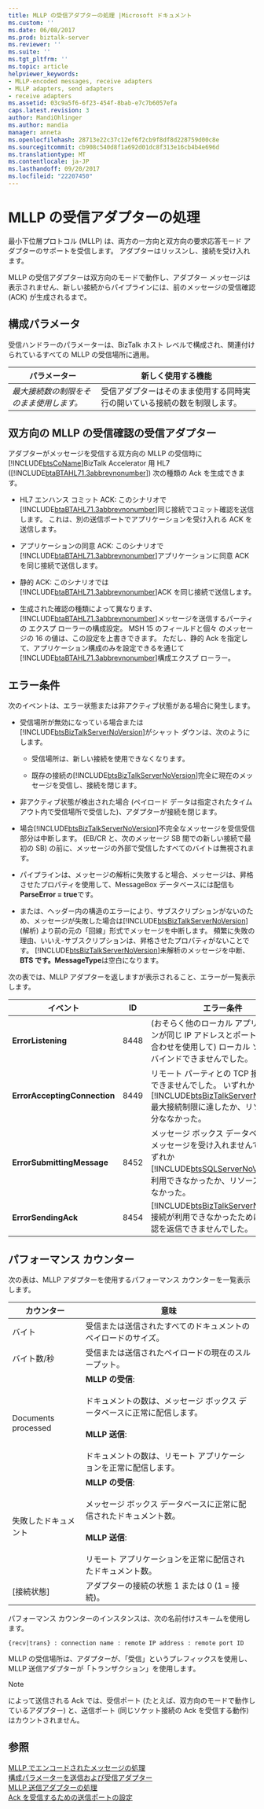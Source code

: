 ```yaml
---
title: MLLP の受信アダプターの処理 |Microsoft ドキュメント
ms.custom: ''
ms.date: 06/08/2017
ms.prod: biztalk-server
ms.reviewer: ''
ms.suite: ''
ms.tgt_pltfrm: ''
ms.topic: article
helpviewer_keywords:
- MLLP-encoded messages, receive adapters
- MLLP adapters, send adapters
- receive adapters
ms.assetid: 03c9a5f6-6f23-454f-8bab-e7c7b6057efa
caps.latest.revision: 3
author: MandiOhlinger
ms.author: mandia
manager: anneta
ms.openlocfilehash: 28713e22c37c12ef6f2cb9f8df8d228759d00c8e
ms.sourcegitcommit: cb908c540d8f1a692d01dc8f313e16cb4b4e696d
ms.translationtype: MT
ms.contentlocale: ja-JP
ms.lasthandoff: 09/20/2017
ms.locfileid: "22207450"
---
```

# <a name="mllp-receive-adapter-processing"></a>MLLP の受信アダプターの処理
最小下位層プロトコル (MLLP) は、両方の一方向と双方向の要求応答モード アダプターのサポートを受信します。 アダプターはリッスンし、接続を受け入れます。  
  
 MLLP の受信アダプターは双方向のモードで動作し、アダプター メッセージは表示されません、新しい接続からパイプラインには、前のメッセージの受信確認 (ACK) が生成されるまで。  
  
## <a name="configuration-parameters"></a>構成パラメータ  
 受信ハンドラーのパラメーターは、BizTalk ホスト レベルで構成され、関連付けられているすべての MLLP の受信場所に適用。  
  
|パラメーター|新しく使用する機能|  
|---------------|---------|  
|*最大接続数の制限をそのまま使用します。*|受信アダプターはそのまま使用する同時実行の開いている接続の数を制限します。|  
  
## <a name="acknowledgments-with-the-two-way-mllp-receive-adapter"></a>双方向の MLLP の受信確認の受信アダプター  
 アダプターがメッセージを受信する双方向の MLLP の受信時に[!INCLUDE[btsCoName](../../includes/btsconame-md.md)]BizTalk Accelerator 用 HL7 ([!INCLUDE[btaBTAHL71.3abbrevnonumber](../../includes/btabtahl71-3abbrevnonumber-md.md)]) 次の種類の Ack を生成できます。  
  
-   HL7 エンハンス コミット ACK: このシナリオで[!INCLUDE[btaBTAHL71.3abbrevnonumber](../../includes/btabtahl71-3abbrevnonumber-md.md)]同じ接続でコミット確認を送信します。 これは、別の送信ポートでアプリケーションを受け入れる ACK を送信します。  
  
-   アプリケーションの同意 ACK: このシナリオで[!INCLUDE[btaBTAHL71.3abbrevnonumber](../../includes/btabtahl71-3abbrevnonumber-md.md)]アプリケーションに同意 ACK を同じ接続で送信します。  
  
-   静的 ACK: このシナリオでは[!INCLUDE[btaBTAHL71.3abbrevnonumber](../../includes/btabtahl71-3abbrevnonumber-md.md)]ACK を同じ接続で送信します。  
  
-   生成された確認の種類によって異なります、[!INCLUDE[btaBTAHL71.3abbrevnonumber](../../includes/btabtahl71-3abbrevnonumber-md.md)]メッセージを送信するパーティの エクスプ ローラーの構成設定。 MSH 15 のフィールドと個々 のメッセージの 16 の値は、この設定を上書きできます。 ただし、静的 Ack を指定して、アプリケーション構成のみを設定できるを通じて[!INCLUDE[btaBTAHL71.3abbrevnonumber](../../includes/btabtahl71-3abbrevnonumber-md.md)]構成エクスプ ローラー。  
  
## <a name="error-conditions"></a>エラー条件  
 次のイベントは、エラー状態または非アクティブ状態がある場合に発生します。  
  
-   受信場所が無効になっている場合または[!INCLUDE[btsBizTalkServerNoVersion](../../includes/btsbiztalkservernoversion-md.md)]がシャット ダウンは、次のようにします。  
  
    -   受信場所は、新しい接続を使用できなくなります。  
  
    -   既存の接続の[!INCLUDE[btsBizTalkServerNoVersion](../../includes/btsbiztalkservernoversion-md.md)]完全に現在のメッセージを受信し、接続を閉じます。  
  
-   非アクティブ状態が検出された場合 (ペイロード データは指定されたタイムアウト内で受信場所で受信した)、アダプターが接続を閉じます。  
  
-   場合[!INCLUDE[btsBizTalkServerNoVersion](../../includes/btsbiztalkservernoversion-md.md)]不完全なメッセージを受信受信部分は中断します。 (EB/CR と、次のメッセージ SB 間での新しい接続で最初の SB) の前に、メッセージの外部で受信したすべてのバイトは無視されます。  
  
-   パイプラインは、メッセージの解析に失敗すると場合、メッセージは、昇格させたプロパティを使用して、MessageBox データベースには配信も**ParseError = true**です。  
  
-   または、ヘッダー内の構造のエラーにより、サブスクリプションがないのため、メッセージが失敗した場合は[!INCLUDE[btsBizTalkServerNoVersion](../../includes/btsbiztalkservernoversion-md.md)](解析) より前の元の「回線」形式でメッセージを中断します。 頻繁に失敗の理由、いいえ-サブスクリプションは、昇格させたプロパティがないことです。 [!INCLUDE[btsBizTalkServerNoVersion](../../includes/btsbiztalkservernoversion-md.md)]未解析のメッセージを中断、 **BTS です。MessageType**は空白になります。  
  
 次の表では、MLLP アダプターを返しますが表示されること、エラーが一覧表示します。  
  
|イベント|ID|エラー条件|  
|-----------|--------|---------------------|  
|**ErrorListening**|8448|(おそらく他のローカル アプリケーションが同じ IP アドレスとポート ID の組み合わせを使用して) ローカル ソケットにバインドできませんでした。|  
|**ErrorAcceptingConnection**|8449|リモート パーティとの TCP 接続を確立できませんでした。 いずれか[!INCLUDE[btsBizTalkServerNoVersion](../../includes/btsbiztalkservernoversion-md.md)]最大接続制限に達したか、リソースが十分ななかった。|  
|**ErrorSubmittingMessage**|8452|メッセージ ボックス データベースは、メッセージを受け入れませんでした。 いずれか[!INCLUDE[btsSQLServerNoVersion](../../includes/btssqlservernoversion-md.md)]を利用できなかったか、リソースが十分ななかった。|  
|**ErrorSendingAck**|8454|[!INCLUDE[btsBizTalkServerNoVersion](../../includes/btsbiztalkservernoversion-md.md)]接続が利用できなかったために、受信確認を返信できませんでした。|  
  
## <a name="performance-counters"></a>パフォーマンス カウンター  
 次の表は、MLLP アダプターを使用するパフォーマンス カウンターを一覧表示します。  
  
|カウンター|意味|  
|-------------|-------------|  
|バイト|受信または送信されたすべてのドキュメントのペイロードのサイズ。|  
|バイト数/秒|受信または送信されたペイロードの現在のスループット。|  
|Documents processed|**MLLP の受信**:<br /><br /> ドキュメントの数は、メッセージ ボックス データベースに正常に配信します。<br /><br /> **MLLP 送信**:<br /><br /> ドキュメントの数は、リモート アプリケーションを正常に配信します。|  
|失敗したドキュメント|**MLLP の受信**:<br /><br /> メッセージ ボックス データベースに正常に配信されたドキュメント数。<br /><br /> **MLLP 送信**:<br /><br /> リモート アプリケーションを正常に配信されたドキュメント数。|  
|[接続状態]|アダプターの接続の状態 1 または 0 (1 = 接続)。|  
  
 パフォーマンス カウンターのインスタンスは、次の名前付けスキームを使用します。  
  
```  
{recv|trans} : connection name : remote IP address : remote port ID  
```  
  
 MLLP の受信場所は、アダプターが、「受信」というプレフィックスを使用し、MLLP 送信アダプターが「トランザクション」を使用します。  
  
> [!NOTE]
>  によって送信される Ack では、受信ポート (たとえば、双方向のモードで動作しているアダプター) と、送信ポート (同じソケット接続の Ack を受信する動作) はカウントされません。  
  
## <a name="see-also"></a>参照  
 [MLLP でエンコードされたメッセージの処理](../../adapters-and-accelerators/accelerator-hl7/processing-mllp-encoded-messages.md)   
 [構成パラメーターを送信および受信アダプター](../../adapters-and-accelerators/accelerator-hl7/configuration-parameters-for-send-and-receive-adapters.md)   
 [MLLP 送信アダプターの処理](../../adapters-and-accelerators/accelerator-hl7/mllp-send-adapter-processing.md)   
 [Ack を受信するための送信ポートの設定](../../adapters-and-accelerators/accelerator-hl7/setting-up-a-send-port-for-receiving-acks.md)